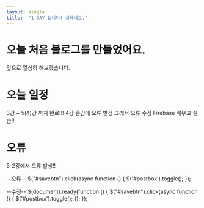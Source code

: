 ```yaml
---
layout: single
title:  "1 DAY 입니다! 설레네요."
---
```


# 오늘 처음 블로그를 만들었어요.

앞으로 열심히 해보겠습니다.

# 오늘 일정
3강 ~ 5(4)강 까지 완료!!!
4강 중간에 오류 발생 그래서 오류 수정
Firebase 배우고 실습!!

# 오류
5-2강에서 오류 발생!!

--오류--
        $("#savebtn").click(async function () {
            $('#postbox').toggle();
        });

--수정--
        $(document).ready(function () {
            $("#savebtn").click(async function () {
                $('#postbox').toggle();
            });
        });

